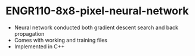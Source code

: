 # ENGR110-8x8-pixel-neural-network

- Neural network conducted both gradient descent search and back propagation 
- Comes with working and training files 
- Implemented in C++
